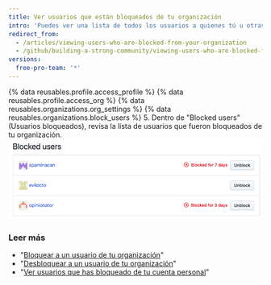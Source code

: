 ```yaml
---
title: Ver usuarios que están bloqueados de tu organización
intro: 'Puedes ver una lista de todos los usuarios a quienes tú u otras personas han bloqueado de tu organización. Si un usuario fue bloqueado durante una cantidad de tiempo específica, puedes ver la cantidad de tiempo durante la cual fue bloqueado.'
redirect_from:
  - /articles/viewing-users-who-are-blocked-from-your-organization
  - /github/building-a-strong-community/viewing-users-who-are-blocked-from-your-organization
versions:
  free-pro-team: '*'
---
```

{% data reusables.profile.access_profile %}
{% data reusables.profile.access_org %}
{% data reusables.organizations.org_settings %}
{% data reusables.organizations.block_users %}
5. Dentro de "Blocked users" (Usuarios bloqueados), revisa la lista de usuarios que fueron bloqueados de tu organización. ![Lista de usuarios bloqueados](/assets/images/help/settings/list-of-blocked-users-for-org.png)

### Leer más

- "[Bloquear a un usuario de tu organización](/articles/unblocking-a-user-from-your-organization)"
- "[Desbloquear a un usuario de tu organización](/articles/unblocking-a-user-from-your-organization)"
- "[Ver usuarios que has bloqueado de tu cuenta personal](/articles/viewing-users-you-ve-blocked-from-your-personal-account)"
